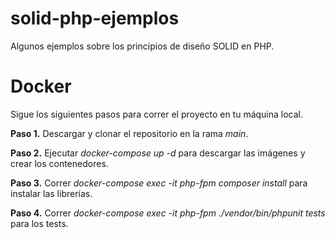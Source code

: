 # solid-php-ejemplos
Algunos ejemplos sobre los principios de diseño SOLID en PHP.

# Docker

Sigue los siguientes pasos para correr el proyecto en tu máquina local.

**Paso 1.** Descargar y clonar el repositorio en la rama _main_.

**Paso 2.** Ejecutar _docker-compose up -d_ para descargar las imágenes y crear los contenedores.

**Paso 3.** Correr _docker-compose exec -it php-fpm composer install_ para instalar las librerías.

**Paso 4.** Correr _docker-compose exec -it php-fpm ./vendor/bin/phpunit tests_ para los tests.
